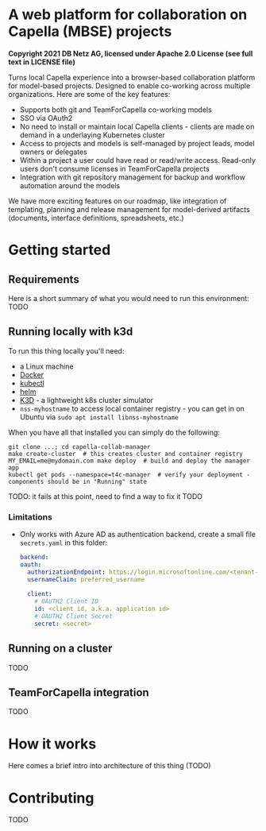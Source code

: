 # A web platform for collaboration on Capella (MBSE) projects

**Copyright 2021 DB Netz AG, licensed under Apache 2.0 License (see full text in LICENSE file)**

Turns local Capella experience into a browser-based collaboration platform for model-based projects. Designed to enable co-working across multiple organizations.
Here are some of the key features:

* Supports both git and TeamForCapella co-working models
* SSO via OAuth2
* No need to install or maintain local Capella clients - clients are made on demand in a underlaying Kubernetes cluster
* Access to projects and models is self-managed by project leads, model owners or delegates
* Within a project a user could have read or read/write access. Read-only users don't consume licenses in TeamForCapella projects
* Integration with git repository management for backup and workflow automation around the models

We have more exciting features on our roadmap, like integration of templating, planning and release management for model-derived artifacts (documents, interface definitions, spreadsheets, etc.)

# Getting started

## Requirements

Here is a short summary of what you would need to run this environment: TODO

## Running locally with k3d

To run this thing locally you'll need:
* a Linux machine
* [Docker](https://docs.docker.com/engine/install/ubuntu/)
* [kubectl](https://kubernetes.io/docs/tasks/tools/install-kubectl-linux/)
* [helm](https://helm.sh/docs/intro/install/)
* [K3D](https://k3d.io/) - a lightweight k8s cluster simulator
* `nss-myhostname` to access local container registry - you can get in on Ubuntu via `sudo apt install libnss-myhostname`

When you have all that installed you can simply do the following:

```
git clone ...; cd capella-collab-manager
make create-cluster  # this creates cluster and container registry
MY_EMAIL=me@mydomain.com make deploy  # build and deploy the manager app
kubectl get pods --namespace=t4c-manager  # verify your deployment - components should be in "Running" state
```

TODO: it fails at this point, need to find a way to fix it
TODO

### Limitations

* Only works with Azure AD as authentication backend, create a small file `secrets.yaml` in this folder:

  ```yaml
  backend:
  oauth:
    authorizationEndpoint: https://login.microsoftonline.com/<tenant-id>
    usernameClaim: preferred_username
    
    client: 
      # OAUTH2 Client ID
      id: <client id, a.k.a. application id>
      # OAUTH2 Client Secret
      secret: <secret>
  ```


## Running on a cluster

TODO

## TeamForCapella integration

TODO

# How it works

Here comes a brief intro into architecture of this thing (TODO)

# Contributing

TODO
